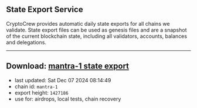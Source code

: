 ## State Export Service
CryptoCrew provides automatic daily state exports for all chains we validate. State export files can be used as genesis files and are a snapshot of the current blockchain state, including all validators, accounts, balances and delegations.

---
**Download: [mantra-1 state export](https://dl-eu2.ccvalidators.com/SERVICE/mantrachain/mantra-1_export_1427186.json)**
---

- last updated: Sat Dec 07 2024 08:14:49
- chain id: `mantra-1`
- export height: `1427186`
- use for: airdrops, local tests, chain recovery
